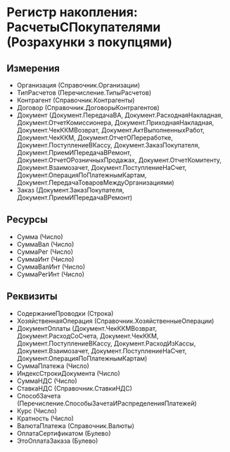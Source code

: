 ﻿# Регистр накопления: РасчетыСПокупателями (Розрахунки з покупцями)

## Измерения

- Организация (Справочник.Организации)
- ТипРасчетов (Перечисление.ТипыРасчетов)
- Контрагент (Справочник.Контрагенты)
- Договор (Справочник.ДоговорыКонтрагентов)
- Документ (Документ.ПередачаВА, Документ.РасходнаяНакладная, Документ.ОтчетКомиссионера, Документ.ПриходнаяНакладная, Документ.ЧекККМВозврат, Документ.АктВыполненныхРабот, Документ.ЧекККМ, Документ.ОтчетОПереработке, Документ.ПоступлениеВКассу, Документ.ЗаказПокупателя, Документ.ПриемИПередачаВРемонт, Документ.ОтчетОРозничныхПродажах, Документ.ОтчетКомитенту, Документ.Взаимозачет, Документ.ПоступлениеНаСчет, Документ.ОперацияПоПлатежнымКартам, Документ.ПередачаТоваровМеждуОрганизациями)
- Заказ (Документ.ЗаказПокупателя, Документ.ПриемИПередачаВРемонт)

## Ресурсы

- Сумма (Число)
- СуммаВал (Число)
- СуммаРег (Число)
- СуммаИнт (Число)
- СуммаВалИнт (Число)
- СуммаРегИнт (Число)

## Реквизиты

- СодержаниеПроводки (Строка)
- ХозяйственнаяОперация (Справочник.ХозяйственныеОперации)
- ДокументОплаты (Документ.ЧекККМВозврат, Документ.РасходСоСчета, Документ.ЧекККМ, Документ.ПоступлениеВКассу, Документ.РасходИзКассы, Документ.Взаимозачет, Документ.ПоступлениеНаСчет, Документ.ОперацияПоПлатежнымКартам)
- СуммаПлатежа (Число)
- ИндексСтрокиДокумента (Число)
- СуммаНДС (Число)
- СтавкаНДС (Справочник.СтавкиНДС)
- СпособЗачета (Перечисление.СпособыЗачетаИРаспределенияПлатежей)
- Курс (Число)
- Кратность (Число)
- ВалютаПлатежа (Справочник.Валюты)
- ОплатаСертификатом (Булево)
- ЭтоОплатаЗаказа (Булево)

